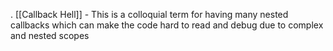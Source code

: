 . [[Callback Hell]] - This is a colloquial term for having many nested callbacks which can make the code hard to read and debug due to complex and nested scopes